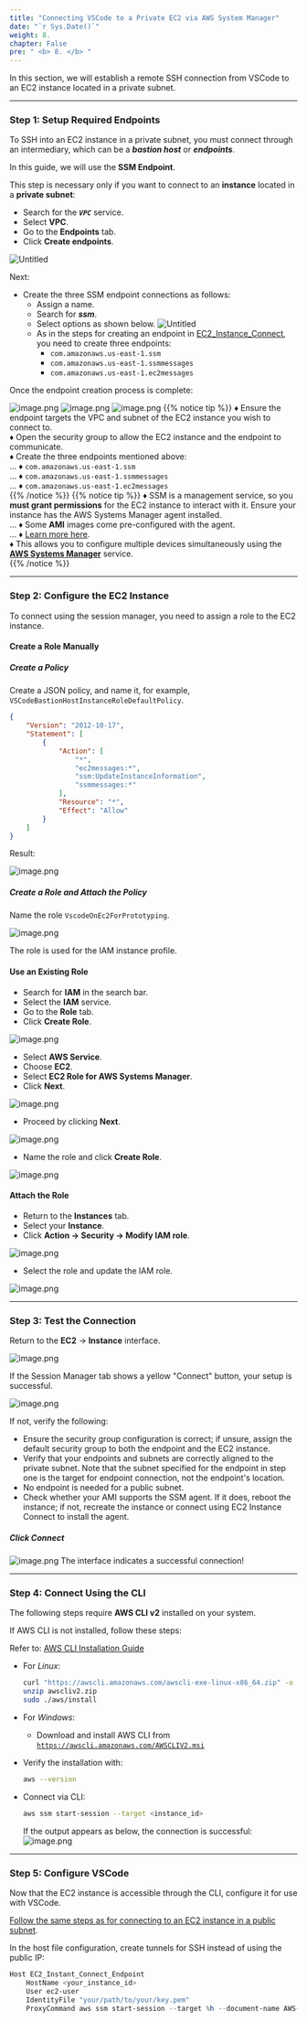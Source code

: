 ```yaml
---
title: "Connecting VSCode to a Private EC2 via AWS System Manager"  
date: "`r Sys.Date()`"  
weight: 8.
chapter: False  
pre: " <b> 8. </b> "
---
```


In this section, we will establish a remote SSH connection from VSCode to an EC2 instance located in a private subnet.

---

### Step 1: Setup Required Endpoints

To SSH into an EC2 instance in a private subnet, you must connect through an intermediary, which can be a **_bastion host_** or **_endpoints_**.

In this guide, we will use the **SSM Endpoint**.

This step is necessary only if you want to connect to an **instance** located in a **private subnet**:
- Search for the ***`VPC`*** service.
- Select **VPC**.
- Go to the **Endpoints** tab.
- Click **Create endpoints**.

![Untitled](/images/SSM-Connect/image_1.png)

Next:
- Create the three SSM endpoint connections as follows:
    - Assign a name.
    - Search for ***ssm***.
    - Select options as shown below.
    ![Untitled](/images/SSM-Connect/image_2.png)
  - As in the steps for creating an endpoint in [EC2_Instance_Connect](/vi/3.ec2_instance_connect/), you need to create three endpoints:
    - `com.amazonaws.us-east-1.ssm`
    - `com.amazonaws.us-east-1.ssmmessages`
    - `com.amazonaws.us-east-1.ec2messages`

Once the endpoint creation process is complete:

![image.png](/images/SSM-Connect/image_3.png)
![image.png](/images/SSM-Connect/image_4.png)
![image.png](/images/SSM-Connect/image_5.png)
{{% notice tip %}}
♦️ Ensure the endpoint targets the VPC and subnet of the EC2 instance you wish to connect to.  
♦️ Open the security group to allow the EC2 instance and the endpoint to communicate.  
♦️ Create the three endpoints mentioned above:  
... ♦️ `com.amazonaws.us-east-1.ssm`  
... ♦️ `com.amazonaws.us-east-1.ssmmessages`  
... ♦️ `com.amazonaws.us-east-1.ec2messages`  
{{% /notice %}}
{{% notice tip %}}
♦️ SSM is a management service, so you **must grant permissions** for the EC2 instance to interact with it. Ensure your instance has the AWS Systems Manager agent installed.  
... ♦️ Some **AMI** images come pre-configured with the agent.  
... ♦️ [Learn more here](https://docs.aws.amazon.com/systems-manager/latest/userguide/ami-preinstalled-agent.html).  
♦️ This allows you to configure multiple devices simultaneously using the [**AWS Systems Manager**](https://us-east-1.console.aws.amazon.com/systems-manager/home) service.  
{{% /notice %}}

---

### Step 2: Configure the EC2 Instance

To connect using the session manager, you need to assign a role to the EC2 instance.

#### Create a Role Manually

##### Create a Policy

Create a JSON policy, and name it, for example, `VSCodeBastionHostInstanceRoleDefaultPolicy`.

```json
{
    "Version": "2012-10-17",
    "Statement": [
        {
            "Action": [
                "*",
                "ec2messages:*",
                "ssm:UpdateInstanceInformation",
                "ssmmessages:*"
            ],
            "Resource": "*",
            "Effect": "Allow"
        }
    ]
}
```

Result:

![image.png](/images/SSM-Connect/image_6.png)

##### Create a Role and Attach the Policy

Name the role `VscodeOnEc2ForPrototyping`.

![image.png](/images/SSM-Connect/image_7.png)

The role is used for the IAM instance profile.

#### Use an Existing Role

- Search for **IAM** in the search bar.
- Select the **IAM** service.
- Go to the **Role** tab.
- Click **Create Role**.

![image.png](/images/SSM-Connect/image_8.png)

- Select **AWS Service**.
- Choose **EC2**.
- Select **EC2 Role for AWS Systems Manager**.
- Click **Next**.

![image.png](/images/SSM-Connect/image_9.png)

- Proceed by clicking **Next**.

![image.png](/images/SSM-Connect/image_10.png)

- Name the role and click **Create Role**.

![image.png](/images/SSM-Connect/image_11.png)

#### Attach the Role

- Return to the **Instances** tab.
- Select your **Instance**.
- Click **Action → Security → Modify IAM role**.

![image.png](/images/SSM-Connect/image_12.png)

- Select the role and update the IAM role.

![image.png](/images/SSM-Connect/image_13.png)

---

### Step 3: Test the Connection

Return to the **EC2** -> **Instance** interface.

![image.png](/images/SSM-Connect/image_14.png)

If the Session Manager tab shows a yellow "Connect" button, your setup is successful.

![image.png](/images/SSM-Connect/image_15.png)

If not, verify the following:
- Ensure the security group configuration is correct; if unsure, assign the default security group to both the endpoint and the EC2 instance.
- Verify that your endpoints and subnets are correctly aligned to the private subnet. Note that the subnet specified for the endpoint in step one is the target for endpoint connection, not the endpoint's location.
- No endpoint is needed for a public subnet.
- Check whether your AMI supports the SSM agent. If it does, reboot the instance; if not, recreate the instance or connect using EC2 Instance Connect to install the agent.

##### Click Connect
![image.png](/images/SSM-Connect/image_16.png)
The interface indicates a successful connection!

---

### Step 4: Connect Using the CLI

The following steps require **AWS CLI v2** installed on your system.

If AWS CLI is not installed, follow these steps:

Refer to: [AWS CLI Installation Guide](https://docs.aws.amazon.com/cli/latest/userguide/getting-started-install.html)
- For _Linux_:
    ```bash
    curl "https://awscli.amazonaws.com/awscli-exe-linux-x86_64.zip" -o "awscliv2.zip"
    unzip awscliv2.zip
    sudo ./aws/install
    ```
- For _Windows_:
    - Download and install AWS CLI from [`https://awscli.amazonaws.com/AWSCLIV2.msi`](https://awscli.amazonaws.com/AWSCLIV2.msi)

- Verify the installation with:
    ```bash
    aws --version
    ```
- Connect via CLI:
    ```bash
    aws ssm start-session --target <instance_id>
    ```
    If the output appears as below, the connection is successful:
    ![image.png](/images/SSM-Connect/image_17.png)

---

### Step 5: Configure VSCode

Now that the EC2 instance is accessible through the CLI, configure it for use with VSCode.

[Follow the same steps as for connecting to an EC2 instance in a public subnet](/vi/2).

In the host file configuration, create tunnels for SSH instead of using the public IP:

```powershell
Host EC2_Instant_Connect_Endpoint
    HostName <your_instance_id>
    User ec2-user 
    IdentityFile "your/path/to/your/key.pem"
    ProxyCommand aws ssm start-session --target %h --document-name AWS-StartSSHSession
```